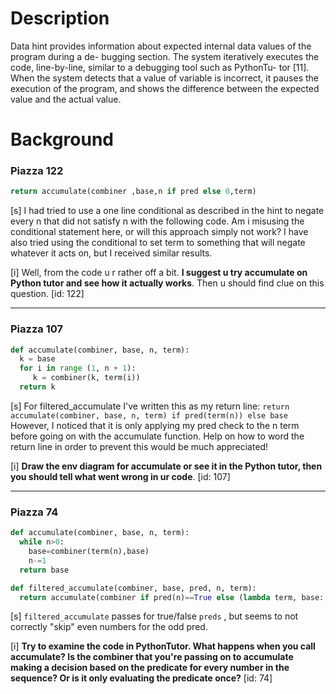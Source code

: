 # Description

Data hint provides information about expected internal data values of the program during a de- bugging section. The system iteratively executes the code, line-by-line, similar to a debugging tool such as PythonTu- tor [11]. When the system detects that a value of variable is incorrect, it pauses the execution of the program, and shows the difference between the expected value and the actual value.


# Background

### Piazza 122

```python
return accumulate(combiner ,base,n if pred else 0,term)
```

[s] I had tried to use a one line conditional as described in the hint to negate every n that did not satisfy n with the following code. Am i misusing the conditional statement here, or will this approach simply not work? I have also tried using the conditional to set term to something that will negate whatever it acts on, but I received similar results.

[i] Well, from the code u r rather off a bit. **I suggest u try accumulate on Python tutor and see how it actually works**. Then u should find clue on this question. [id: 122]


---

### Piazza 107

```python
def accumulate(combiner, base, n, term):
  k = base
  for i in range (1, n + 1):
     k = combiner(k, term(i))
  return k
```

[s] For filtered_accumulate I've written this as my return line:
`return accumulate(combiner, base, n, term) if pred(term(n)) else base`
However, I noticed that it is only applying my pred check to the n term before going on with the accumulate function. Help on how to word the return line in order to prevent this would be much appreciated!

[i] **Draw the env diagram for accumulate or see it in the Python   tutor, then you should tell what went wrong in ur code**. [id: 107]


---

### Piazza 74

```python
def accumulate(combiner, base, n, term):
  while n>0:
    base=combiner(term(n),base)
    n-=1
  return base

def filtered_accumulate(combiner, base, pred, n, term):
  return accumulate(combiner if pred(n)==True else (lambda term, base: base), base, n, term)
```

[s] `filtered_accumulate` passes for true/false `preds` , but seems to not correctly "skip" even numbers for the odd pred.

[i] **Try to examine the code in PythonTutor. What happens when you call accumulate? Is the combiner that you're passing on to accumulate making a decision based on the predicate for every number in the sequence? Or is it only evaluating the predicate once?** [id: 74]
